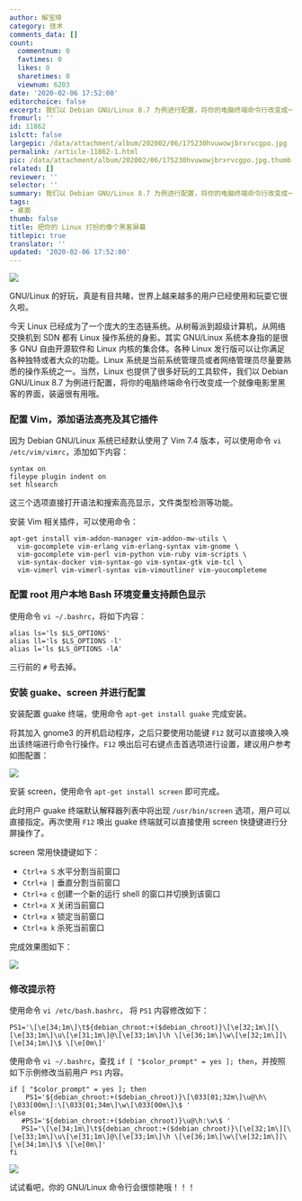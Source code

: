 ```yaml
---
author: 解宝琦
category: 技术
comments_data: []
count:
  commentnum: 0
  favtimes: 0
  likes: 0
  sharetimes: 0
  viewnum: 6203
date: '2020-02-06 17:52:00'
editorchoice: false
excerpt: 我们以 Debian GNU/Linux 8.7 为例进行配置，将你的电脑终端命令行改变成一个就像电影里黑客的界面，装逼很有用哦。
fromurl: ''
id: 11862
islctt: false
largepic: /data/attachment/album/202002/06/175230hvuwowjbrxrvcgpo.jpg
permalink: /article-11862-1.html
pic: /data/attachment/album/202002/06/175230hvuwowjbrxrvcgpo.jpg.thumb.jpg
related: []
reviewer: ''
selector: ''
summary: 我们以 Debian GNU/Linux 8.7 为例进行配置，将你的电脑终端命令行改变成一个就像电影里黑客的界面，装逼很有用哦。
tags:
- 桌面
thumb: false
title: 把你的 Linux 打扮的像个黑客屏幕
titlepic: true
translator: ''
updated: '2020-02-06 17:52:00'
---
```


![](/data/attachment/album/202002/06/175230hvuwowjbrxrvcgpo.jpg)


GNU/Linux 的好玩，真是有目共睹，世界上越来越多的用户已经使用和玩耍它很久啦。


今天 Linux 已经成为了一个庞大的生态链系统。从树莓派到超级计算机，从网络交换机到 SDN 都有 Linux 操作系统的身影。其实 GNU/Linux 系统本身指的是很多 GNU 自由开源软件和 Linux 内核的集合体。各种 Linux 发行版可以让你满足各种独特或者大众的功能。Linux 系统是当前系统管理员或者网络管理员尽量要熟悉的操作系统之一。当然，Linux 也提供了很多好玩的工具软件，我们以 Debian GNU/Linux 8.7 为例进行配置，将你的电脑终端命令行改变成一个就像电影里黑客的界面，装逼很有用哦。


### 配置 Vim，添加语法高亮及其它插件


因为 Debian GNU/Linux 系统已经默认使用了 Vim 7.4 版本，可以使用命令 `vi /etc/vim/vimrc`，添加如下内容：



```
syntax on
fileype plugin indent on
set hlsearch
```

这三个选项直接打开语法和搜索高亮显示，文件类型检测等功能。


安装 Vim 相关插件，可以使用命令：



```
apt-get install vim-addon-manager vim-addon-mw-utils \
  vim-gocomplete vim-erlang vim-erlang-syntax vim-gnome \
  vim-gocomplete vim-perl vim-python vim-ruby vim-scripts \
  vim-syntax-docker vim-syntax-go vim-syntax-gtk vim-tcl \
  vim-vimerl vim-vimerl-syntax vim-vimoutliner vim-youcompleteme
```

### 配置 root 用户本地 Bash 环境变量支持颜色显示


使用命令 `vi ~/.bashrc`，将如下内容：



```
alias ls='ls $LS_OPTIONS'
alias ll='ls $LS_OPTIONS -l'
alias l='ls $LS_OPTIONS -lA'
```

三行前的 `#` 号去掉。


### 安装 guake、screen 并进行配置


安装配置 guake 终端，使用命令 `apt-get install guake` 完成安装。


将其加入 gnome3 的开机启动程序，之后只要使用功能键 `F12` 就可以直接唤入唤出该终端进行命令行操作。`F12` 唤出后可右键点击首选项进行设置，建议用户参考如图配置：


![](/data/attachment/album/202002/06/174724mvos0v3ys3csodjf.jpg)


安装 screen，使用命令 `apt-get install screen` 即可完成。


此时用户 guake 终端默认解释器列表中将出现 `/usr/bin/screen` 选项，用户可以直接指定。再次使用 `F12` 唤出 guake 终端就可以直接使用 screen 快捷键进行分屏操作了。


screen 常用快捷键如下：


* `Ctrl+a S` 水平分割当前窗口
* `Ctrl+a |` 垂直分割当前窗口
* `Ctrl+a c` 创建一个新的运行 shell 的窗口并切换到该窗口
* `Ctrl+a X` 关闭当前窗口
* `Ctrl+a x` 锁定当前窗口
* `Ctrl+a k` 杀死当前窗口


完成效果图如下：


![](/data/attachment/album/202002/06/174753gizs4eyz35s5odpv.jpg)


### 修改提示符


使用命令 `vi /etc/bash.bashrc`， 将 `PS1` 内容修改如下：



```
PS1='\[\e[34;1m\]\t${debian_chroot:+($debian_chroot)}\[\e[32;1m\][\[\e[33;1m\]\u\[\e[31;1m\]@\[\e[33;1m\]\h \[\e[36;1m\]\w\[\e[32;1m\]]\[\e[34;1m\]\$ \[\e[0m\]'
```

使用命令 `vi ~/.bashrc`，查找 `if [ "$color_prompt" = yes ]; then`，并按照如下示例修改当前用户 `PS1` 内容。



```
if [ "$color_prompt" = yes ]; then
    PS1='${debian_chroot:+($debian_chroot)}\[\033[01;32m\]\u@\h\[\033[00m\]:\[\033[01;34m\]\w\[\033[00m\]\$ '
else
   #PS1='${debian_chroot:+($debian_chroot)}\u@\h:\w\$ '
   PS1='\[\e[34;1m\]\t${debian_chroot:+($debian_chroot)}\[\e[32;1m\][\[\e[33;1m\]\u\[\e[31;1m\]@\[\e[33;1m\]\h \[\e[36;1m\]\w\[\e[32;1m\]]\[\e[34;1m\]\$ \[\e[0m\]'
fi
```

![](/data/attachment/album/202002/06/174822fb1p96xwxpwxcb2z.jpg)


试试看吧，你的 GNU/Linux 命令行会很惊艳哦！！！